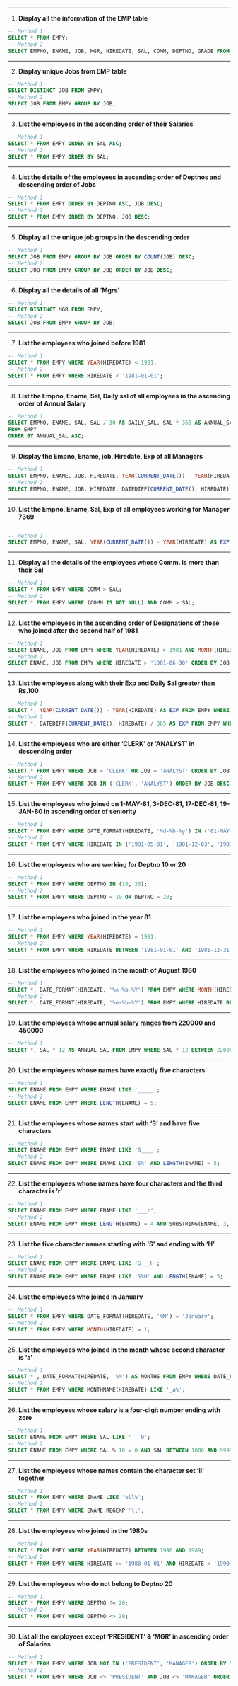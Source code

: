 
---

1. **Display all the information of the EMP table**

```sql
-- Method 1
SELECT * FROM EMPY;
-- Method 2
SELECT EMPNO, ENAME, JOB, MGR, HIREDATE, SAL, COMM, DEPTNO, GRADE FROM EMPY;
```

---

2. **Display unique Jobs from EMP table**

```sql
-- Method 1
SELECT DISTINCT JOB FROM EMPY;
-- Method 2
SELECT JOB FROM EMPY GROUP BY JOB;
```

---

3. **List the employees in the ascending order of their Salaries**

```sql
-- Method 1
SELECT * FROM EMPY ORDER BY SAL ASC;
-- Method 2
SELECT * FROM EMPY ORDER BY SAL;
```

---

4. **List the details of the employees in ascending order of Deptnos and descending order of Jobs**

```sql
-- Method 1
SELECT * FROM EMPY ORDER BY DEPTNO ASC, JOB DESC;
-- Method 2
SELECT * FROM EMPY ORDER BY DEPTNO, JOB DESC;
```

---

5. **Display all the unique job groups in the descending order**

```sql
-- Method 1
SELECT JOB FROM EMPY GROUP BY JOB ORDER BY COUNT(JOB) DESC;
-- Method 2
SELECT JOB FROM EMPY GROUP BY JOB ORDER BY JOB DESC;
```

---

6. **Display all the details of all ‘Mgrs’**

```sql
-- Method 1
SELECT DISTINCT MGR FROM EMPY;
-- Method 2
SELECT JOB FROM EMPY GROUP BY JOB;
```

---

7. **List the employees who joined before 1981**

```sql
-- Method 1
SELECT * FROM EMPY WHERE YEAR(HIREDATE) < 1981;
-- Method 2
SELECT * FROM EMPY WHERE HIREDATE < '1981-01-01';
```

---

8. **List the Empno, Ename, Sal, Daily sal of all employees in the ascending order of Annual Salary**

```sql
-- Method 1
SELECT EMPNO, ENAME, SAL, SAL / 30 AS DAILY_SAL, SAL * 365 AS ANNUAL_SAL 
FROM EMPY 
ORDER BY ANNUAL_SAL ASC;

```

---

9. **Display the Empno, Ename, job, Hiredate, Exp of all Managers**

```sql
-- Method 1
SELECT EMPNO, ENAME, JOB, HIREDATE, YEAR(CURRENT_DATE()) - YEAR(HIREDATE) AS EXP FROM EMPY WHERE JOB = 'MANAGER';
-- Method 2
SELECT EMPNO, ENAME, JOB, HIREDATE, DATEDIFF(CURRENT_DATE(), HIREDATE) / 365 AS EXP FROM EMPY WHERE JOB = 'MANAGER';
```

---

10. **List the Empno, Ename, Sal, Exp of all employees working for Manager 7369**

```sql

-- Method 1
SELECT EMPNO, ENAME, SAL, YEAR(CURRENT_DATE()) - YEAR(HIREDATE) AS EXP FROM EMPY WHERE MGR = 7369;
```

---

11. **Display all the details of the employees whose Comm. is more than their Sal**

```sql
-- Method 1
SELECT * FROM EMPY WHERE COMM > SAL;
-- Method 2
SELECT * FROM EMPY WHERE (COMM IS NOT NULL) AND COMM > SAL;
```

---

12. **List the employees in the ascending order of Designations of those who joined after the second half of 1981**

```sql
-- Method 1
SELECT ENAME, JOB FROM EMPY WHERE YEAR(HIREDATE) > 1981 AND MONTH(HIREDATE) > 6 ORDER BY JOB ASC;
-- Method 2
SELECT ENAME, JOB FROM EMPY WHERE HIREDATE > '1981-06-30' ORDER BY JOB ASC;
```

---

13. **List the employees along with their Exp and Daily Sal greater than Rs.100**

```sql
-- Method 1
SELECT *, YEAR(CURRENT_DATE()) - YEAR(HIREDATE) AS EXP FROM EMPY WHERE SAL / 30 > 100;
-- Method 2
SELECT *, DATEDIFF(CURRENT_DATE(), HIREDATE) / 365 AS EXP FROM EMPY WHERE SAL / 30 > 100;
```

---

14. **List the employees who are either ‘CLERK’ or ‘ANALYST’ in descending order**

```sql
-- Method 1
SELECT * FROM EMPY WHERE JOB = 'CLERK' OR JOB = 'ANALYST' ORDER BY JOB DESC;
-- Method 2
SELECT * FROM EMPY WHERE JOB IN ('CLERK', 'ANALYST') ORDER BY JOB DESC;
```

---

15. **List the employees who joined on 1-MAY-81, 3-DEC-81, 17-DEC-81, 19-JAN-80 in ascending order of seniority**

```sql
-- Method 1
SELECT * FROM EMPY WHERE DATE_FORMAT(HIREDATE, '%d-%b-%y') IN ('01-MAY-81', '03-DEC-81', '17-DEC-81', '19-JAN-80') ORDER BY HIREDATE ASC;
-- Method 2
SELECT * FROM EMPY WHERE HIREDATE IN ('1981-05-01', '1981-12-03', '1981-12-17', '1980-01-19') ORDER BY HIREDATE ASC;
```

---

16. **List the employees who are working for Deptno 10 or 20**

```sql
-- Method 1
SELECT * FROM EMPY WHERE DEPTNO IN (10, 20);
-- Method 2
SELECT * FROM EMPY WHERE DEPTNO = 10 OR DEPTNO = 20;
```

---

17. **List the employees who joined in the year 81**

```sql
-- Method 1
SELECT * FROM EMPY WHERE YEAR(HIREDATE) = 1981;
-- Method 2
SELECT * FROM EMPY WHERE HIREDATE BETWEEN '1981-01-01' AND '1981-12-31';
```

---

18. **List the employees who joined in the month of August 1980**

```sql
-- Method 1
SELECT *, DATE_FORMAT(HIREDATE, '%e-%b-%Y') FROM EMPY WHERE MONTH(HIREDATE) = 8 AND YEAR(HIREDATE) = 1980;
-- Method 2
SELECT *, DATE_FORMAT(HIREDATE, '%e-%b-%Y') FROM EMPY WHERE HIREDATE BETWEEN '1980-08-01' AND '1980-08-31';
```

---

19. **List the employees whose annual salary ranges from 220000 and 450000**

```sql
-- Method 1
SELECT *, SAL * 12 AS ANNUAL_SAL FROM EMPY WHERE SAL * 12 BETWEEN 220000 AND 450000;
```

---

20. **List the employees whose names have exactly five characters**

```sql
-- Method 1
SELECT ENAME FROM EMPY WHERE ENAME LIKE '_____';
-- Method 2
SELECT ENAME FROM EMPY WHERE LENGTH(ENAME) = 5;
```

---

21. **List the employees whose names start with ‘S’ and have five characters**

```sql
-- Method 1
SELECT ENAME FROM EMPY WHERE ENAME LIKE 'S____';
-- Method 2
SELECT ENAME FROM EMPY WHERE ENAME LIKE 'S%' AND LENGTH(ENAME) = 5;
```

---

22. **List the employees whose names have four characters and the third character is ‘r’**

```sql
-- Method 1
SELECT ENAME FROM EMPY WHERE ENAME LIKE '___r';
-- Method 2
SELECT ENAME FROM EMPY WHERE LENGTH(ENAME) = 4 AND SUBSTRING(ENAME, 3, 1) = 'r';
```

---

23. **List the five character names starting with ‘S’ and ending with ‘H’**

```sql
-- Method 1
SELECT ENAME FROM EMPY WHERE ENAME LIKE 'S___H';
-- Method 2
SELECT ENAME FROM EMPY WHERE ENAME LIKE 'S%H' AND LENGTH(ENAME) = 5;
```

---

24. **List the employees who joined in January**

```sql
-- Method 1
SELECT * FROM EMPY WHERE DATE_FORMAT(HIREDATE, '%M') = 'January';
-- Method 2
SELECT * FROM EMPY WHERE MONTH(HIREDATE) = 1;
```

---

25. **List the employees who joined in the month whose second character is ‘a’**

```sql
-- Method 1
SELECT * , DATE_FORMAT(HIREDATE, '%M') AS MONTHS FROM EMPY WHERE DATE_FORMAT(HIREDATE, '%M') LIKE '_a%';
-- Method 2
SELECT * FROM EMPY WHERE MONTHNAME(HIREDATE) LIKE '_a%';
```

---

26. **List the employees whose salary is a four-digit number ending with zero**

```sql
-- Method 1
SELECT ENAME FROM EMPY WHERE SAL LIKE '___0';
-- Method 2
SELECT ENAME FROM EMPY WHERE SAL % 10 = 0 AND SAL BETWEEN 1000 AND 9999;
```

---

27. **List the employees whose names contain the character set ‘ll’ together**

```sql
-- Method 1
SELECT * FROM EMPY WHERE ENAME LIKE '%ll%';
-- Method 2
SELECT * FROM EMPY WHERE ENAME REGEXP 'll';
```

---

28. **List the employees who joined in the 1980s**

```sql
-- Method 1
SELECT * FROM EMPY WHERE YEAR(HIREDATE) BETWEEN 1980 AND 1989;
-- Method 2
SELECT * FROM EMPY WHERE HIREDATE >= '1980-01-01' AND HIREDATE < '1990-01-01';
```

---

29. **List the employees who do not belong to Deptno 20**

```sql
-- Method 1
SELECT * FROM EMPY WHERE DEPTNO != 20;
-- Method 2
SELECT * FROM EMPY WHERE DEPTNO <> 20;
```

---

30. **List all the employees except ‘PRESIDENT’ & ‘MGR’ in ascending order of Salaries**

```sql
-- Method 1
SELECT * FROM EMPY WHERE JOB NOT IN ('PRESIDENT', 'MANAGER') ORDER BY SAL ASC;
-- Method 2
SELECT * FROM EMPY WHERE JOB <> 'PRESIDENT' AND JOB <> 'MANAGER' ORDER BY SAL ASC;
```
